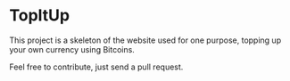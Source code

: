 # TopItUp

This project is a skeleton of the website used for one purpose, topping up your
own currency using Bitcoins.

Feel free to contribute, just send a pull request.
